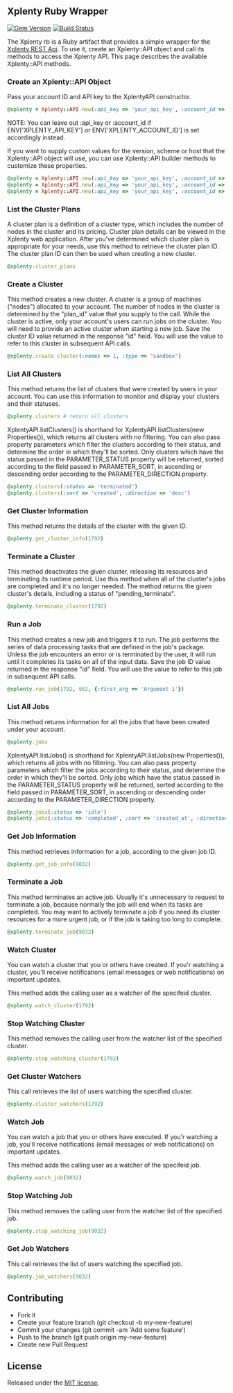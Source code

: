 ## Xplenty Ruby Wrapper

[![Gem Version](https://badge.fury.io/rb/xplenty-api.png)](http://badge.fury.io/rb/xplenty-api)
[![Build Status](https://travis-ci.org/xplenty/xplenty.rb.png)](https://travis-ci.org/xplenty/xplenty.rb)

The Xplenty rb is a Ruby artifact that provides a simple wrapper for the [Xplenty REST Api](https://github.com/xplenty/xplenty-api-doc). 
To use it, create an Xplenty::API object and call its methods to access the Xplenty API.
This page describes the available Xplenty::API methods.

### Create an Xplenty::API Object

Pass your account ID and API key to the XplentyAPI constructor.
```ruby
@xplenty = Xplenty::API.new(:api_key => 'your_api_key', :account_id => 'your_account_id')
```
NOTE: You can leave out :api_key or :account_id if ENV['XPLENTY_API_KEY'] or ENV['XPLENTY_ACCOUNT_ID'] is set accordingly instead.

If you want to supply custom values for the version, scheme or host that the Xplenty::API object will use,
you can use Xplenty::API builder methods to customize these properties.
```ruby
@xplenty = Xplenty::API.new(:api_key => 'your_api_key', :account_id => 'your_account_id', :scheme => 'https', :host => 'api.xplenty.com')
@xplenty = Xplenty::API.new(:api_key => 'your_api_key', :account_id => 'your_account_id', :headers => { 'User-Agent' => 'your user agent' })
@xplenty = Xplenty::API.new(:api_key => 'your_api_key', :account_id => 'your_account_id', :version => 1)
```
### List the Cluster Plans

A cluster plan is a definition of a cluster type, which includes the number of nodes in the cluster and its pricing. Cluster plan details can be viewed in the Xplenty web application.
After you've determined which cluster plan is appropriate for your needs, use this method to retrieve the cluster plan ID. The cluster plan ID can then be used when creating a new cluster.
```ruby
@xplenty.cluster_plans
```
### Create a Cluster

This method creates a new cluster. A cluster is a group of machines ("nodes") allocated to your account. The number of nodes in the cluster is determined by the "plan_id" value that you supply to the call. While the cluster is active, only your account's users can run jobs on the cluster.
You will need to provide an active cluster when starting a new job. Save the cluster ID value returned in the response "id" field. You will use the value to refer to this cluster in subsequent API calls.
```ruby
@xplenty.create_cluster(:nodes => 1, :type => "sandbox")
```
### List All Clusters

This method returns the list of clusters that were created by users in your account.
You can use this information to monitor and display your clusters and their statuses.

```ruby
@xplenty.clusters # return all clusters
```
XplentyAPI.listClusters() is shorthand for XplentyAPI.listClusters(new Properties()), which returns all clusters with no filtering.
You can also pass property parameters which filter the clusters according to their status, and determine the order in which they'll be sorted.
Only clusters which have the status passed in the PARAMETER_STATUS property will be returned, sorted according to the field passed in PARAMETER_SORT,
in ascending or descending order according to the PARAMETER_DIRECTION property.

```ruby
@xplenty.clusters(:status => 'terminated')
@xplenty.clusters(:sort => 'created', :direction => 'desc')
```
### Get Cluster Information

This method returns the details of the cluster with the given ID.
```ruby
@xplenty.get_cluster_info(1792)
```
### Terminate a Cluster

This method deactivates the given cluster, releasing its resources and terminating its runtime period. Use this method when all of the cluster's jobs are completed and it's no longer needed. The method returns the given cluster's details, including a status of "pending_terminate".
```ruby
@xplenty.terminate_cluster(1792)
```
### Run a Job

This method creates a new job and triggers it to run. The job performs the series of data processing tasks that are defined in the job's package. Unless the job encounters an error or is terminated by the user, it will run until it completes its tasks on all of the input data. Save the job ID value returned in the response "id" field. You will use the value to refer to this job in subsequent API calls.
```ruby
@xplenty.run_job(1792, 902, {:first_arg => 'Argument 1'})
```
### List All Jobs

This method returns information for all the jobs that have been created under your account.
```ruby
@xplenty.jobs
```
XplentyAPI.listJobs() is shorthand for XplentyAPI.listJobs(new Properties()), which returns all jobs with no filtering.
You can also pass property parameters which filter the jobs according to their status, and determine the order in which they'll be sorted.
Only jobs which have the status passed in the PARAMETER_STATUS property will be returned, sorted according to the field passed in PARAMETER_SORT,
in ascending or descending order according to the PARAMETER_DIRECTION property.
```ruby
@xplenty.jobs(:status => 'idle')
@xplenty.jobs(:status => 'completed', :sort => 'created_at', :direction => 'asc')
```

### Get Job Information

This method retrieves information for a job, according to the given job ID.
```ruby
@xplenty.get_job_info(9032)
```
### Terminate a Job

This method terminates an active job. Usually it's unnecessary to request to terminate a job, because normally the job will end when its tasks are completed. You may want to actively terminate a job if you need its cluster resources for a more urgent job, or if the job is taking too long to complete.
```ruby
@xplenty.terminate_job(9032)
```
### Watch Cluster

You can watch a cluster that you or others have created. If you'r watching a cluster, you'll receive notifications (email messages or web notifications) on important updates.

This method adds the calling user as a watcher of the specifeid cluster.
```ruby
@xplenty.watch_cluster(1792)
```
### Stop Watching Cluster

This method removes the calling user from the watcher list of the specified cluster.
```ruby
@xplenty.stop_watching_cluster(1792)
```
### Get Cluster Watchers

This call retrieves the list of users watching the specified cluster.
```ruby
@xplenty.cluster_watchers(1792)
```
### Watch Job

You can watch a job that you or others have executed. If you'r watching a job, you'll receive notifications (email messages or web notifications) on important updates.

This method adds the calling user as a watcher of the specifeid job.
```ruby
@xplenty.watch_job(9032)
```
### Stop Watching Job

This method removes the calling user from the watcher list of the specified job.
```ruby
@xplenty.stop_watching_job(9032)
```
### Get Job Watchers

This call retrieves the list of users watching the specified job.
```ruby
@xplenty.job_watchers(9032)
```
## Contributing
* Fork it
* Create your feature branch (git checkout -b my-new-feature)
* Commit your changes (git commit -am 'Add some feature')
* Push to the branch (git push origin my-new-feature)
* Create new Pull Request

## License
Released under the [MIT license](http://www.opensource.org/licenses/mit-license.php).
